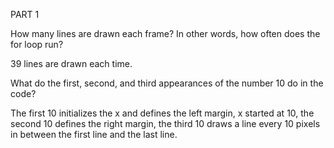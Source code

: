PART 1

How many lines are drawn each frame? In other words, how often does the for loop run?

39 lines are drawn each time.

What do the first, second, and third appearances of the number 10 do in the code?

The first 10 initializes the x and defines the left margin, x started at 10, the second 10 defines the right margin, the third 10 draws a line every 10 pixels in between the first line and the last line.
